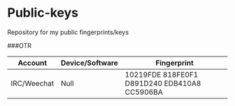 # Public-keys
Repository for my public fingerprints/keys

###OTR

| Account      | Device/Software | Fingerprint                                  |
| ------------ | ------------    | -----------                                  |
| IRC/Weechat  |     Null        | 10219FDE 818FE0F1 D891D240 EDB410A8 CC5906BA |
